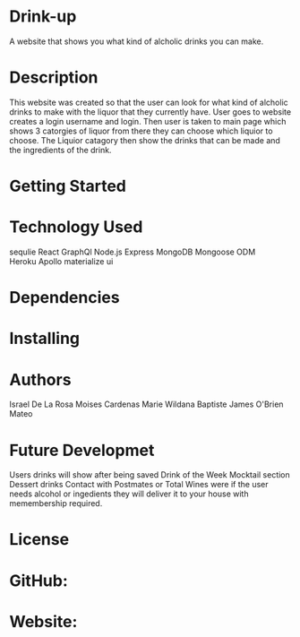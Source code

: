# Drink-up

A website that shows you what kind of alcholic drinks you can make.

# Description

This website was created so that the user can look for what kind of alcholic drinks to make with the liquor that they currently have. User goes to website creates a login username and login. Then user is taken to main page which shows 3 catorgies of liquor from there they can choose which liquior to choose. The Liquior catagory then show the drinks that can be made and the ingredients of the drink.

# Getting Started

# Technology Used

sequlie
React
GraphQl
Node.js
Express
MongoDB
Mongoose ODM  
Heroku
Apollo
materialize ui

# Dependencies

# Installing

# Authors

Israel De La Rosa
Moises Cardenas
Marie Wildana Baptiste
James O'Brien
Mateo

# Future Developmet

Users drinks will show after being saved
Drink of the Week
Mocktail section
Dessert drinks
Contact with Postmates or Total Wines were if the user needs alcohol or ingedients they will deliver it to your house with memembership required.

# License

# GitHub:

# Website:
